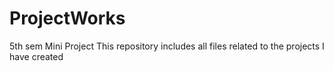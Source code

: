 # ProjectWorks
5th sem Mini Project 
This repository includes all files related to the projects I have created

